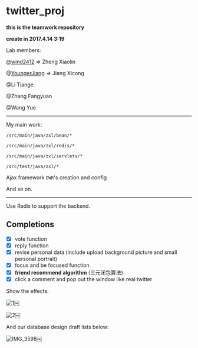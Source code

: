 # twitter_proj

__this is the teamwork repository__

__create in 2017.4.14 3:19__

Lab members:
	
@[wind2412](https://github.com/wind2412)			=>		Zheng Xiaolin
	
@[YoungerJiang](https://github.com/YoungerJiang)		=>		Jiang Xicong
	
@Li Tiange
	
@Zhang Fangyuan
	
@Wang Yue


******************************************



My main work:  

`/src/main/java/zxl/bean/*`

`/src/main/java/zxl/redis/*`

`/src/main/java/zxl/servlets/*`

`/src/test/java/zxl/*`

Ajax framework `DWR`'s creation and config

And so on.

*****************************************

Use Radis to support the backend.

## Completions
- [x] vote function
- [x] reply function
- [x] revise personal data (include upload background picture and small personal portrait)
- [x] focus and be focused function
- [x] **friend recommend algorithm** (三元闭包算法)
- [x] click a comment and pop out the window like real·twitter

Show the effects:

![1](https://wind2412.files.wordpress.com/2017/07/1.jpg)￼

![2](https://wind2412.files.wordpress.com/2017/07/2.jpg)￼

And our database design draft lists below:

![IMG_3598](https://wind2412.files.wordpress.com/2017/07/img_3598.jpg)￼
